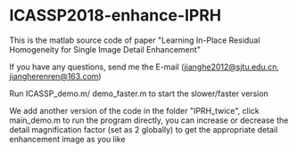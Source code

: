 # ICASSP2018-enhance-IPRH
This is the matlab source code of paper "Learning In-Place Residual Homogeneity for Single Image Detail Enhancement"

If you have any questions, send me the E-mail (jianghe2012@sjtu.edu.cn, jiangherenren@163.com)

Run ICASSP_demo.m/ demo_faster.m to start the slower/faster version 

We add another version of the code in the folder "IPRH_twice", click main_demo.m to run the program directly, you can increase or decrease the detail magnification factor (set as 2 globally) to get the appropriate detail enhancement image as you like

